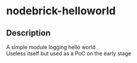 # nodebrick-helloworld

## Description
A simple module logging hello world  
Useless itself but used as a PoC on the early stage
